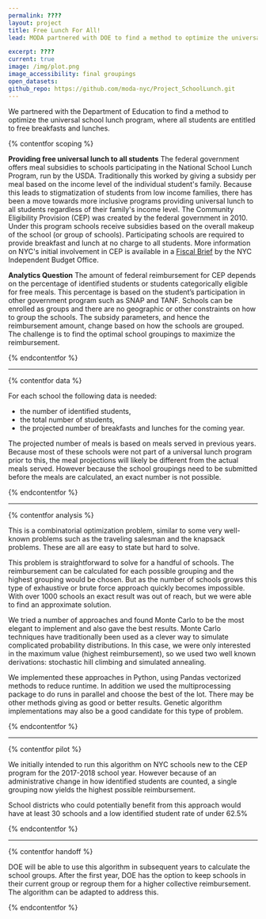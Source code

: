 ```yaml
---
permalink: ????
layout: project
title: Free Lunch For All!
lead: MODA partnered with DOE to find a method to optimize the universal school lunch program, where all students are entitled to free breakfasts and lunches.

excerpt: ????
current: true
image: /img/plot.png
image_accessibility: final groupings
open_datasets:
github_repo: https://github.com/moda-nyc/Project_SchoolLunch.git
---
```



We partnered with the Department of Education to find a method to optimize the universal school lunch program, where all students are entitled to free breakfasts and lunches.

{% contentfor scoping %}

**Providing free universal lunch to all students**
The federal government offers meal subsidies to schools participating in the National School Lunch Program, run by the USDA. Traditionally this worked by giving a subsidy per meal based on the income level of the individual student's family. Because this leads to stigmatization of students from low income families, there has been a move towards more inclusive programs providing universal lunch to all students regardless of their family's income level. The Community Eligibility Provision (CEP) was created by the federal government in 2010. Under this program schools receive subsidies based on the overall makeup of the school (or group of schools). Participating schools are required to provide breakfast and lunch at no charge to all students. More information on NYC's initial involvement in CEP is available in a [Fiscal Brief](http://www.ibo.nyc.ny.us/iboreports/if-no-student-pays-cost-to-provide-free-lunch-for-all-of-new-york-citys-elementary-school-students.html) by the NYC Independent Budget Office.

**Analytics Question**
The amount of federal reimbursement for CEP depends on the percentage of identified students or students categorically eligible for free meals. This percentage is based on the student’s participation in other government program such as SNAP and TANF. Schools can be enrolled as groups and there are no geographic or other constraints on how to group the schools. The subsidy parameters, and hence the reimbursement amount, change based on how the schools are grouped. The challenge is to find the optimal school groupings to maximize the reimbursement.

{% endcontentfor %}

------------

{% contentfor data %}

For each school the following data is needed:
* the number of identified students,
* the total number of students, 
* the projected number of breakfasts and lunches for the coming year.

The projected number of meals is based on meals served in previous years. Because most of these schools were not part of a universal lunch program prior to this, the meal projections will likely be different from the actual meals served. However because the school groupings need to be submitted before the meals are calculated, an exact number is not possible.

{% endcontentfor %}

------------

{% contentfor analysis %}

This is a combinatorial optimization problem, similar to some very well-known problems such as the traveling salesman and the knapsack problems. These are all are easy to state but hard to solve. 

This problem is straightforward to solve for a handful of schools. The reimbursement can be calculated for each possible grouping and the highest grouping would be chosen. But as the number of schools grows this type of exhaustive or brute force approach quickly becomes impossible. With over 1000 schools an exact result was out of reach, but we were able to find an approximate solution. 

We tried a number of approaches and found Monte Carlo to be the most elegant to implement and also gave the best results. Monte Carlo techniques have traditionally been used as a clever way to simulate complicated probability distributions. In this case, we were only interested in the maximum value (highest reimbursement), so we used two well known derivations: stochastic hill climbing and simulated annealing.

We implemented these approaches in Python, using Pandas vectorized methods to reduce runtime. In addition we used the multiprocessing package to do runs in parallel and choose the best of the lot.
There may be other methods giving as good or better results. Genetic algorithm implementations may also be a good candidate for this type of problem.

{% endcontentfor %}

------------

{% contentfor pilot %}

We initially intended to run this algorithm on NYC schools new to the CEP program for the 2017-2018 school year. However because of an administrative change in how identified students are counted, a single grouping now yields the highest possible reimbursement. 

School districts who could potentially benefit from this approach would have at least 30 schools and a low identified student rate of under 62.5% 

{% endcontentfor %}

------------

{% contentfor handoff %}

DOE will be able to use this algorithm in subsequent years to calculate the school groups.  After the first year, DOE has the option to keep schools in their current group or regroup them for a higher collective reimbursement. The algorithm can be adapted to address this.

{% endcontentfor %}


